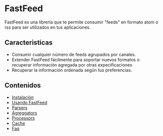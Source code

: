 # FastFeed

FastFeed es una librería que te permite consumir "feeds" en formato atom o rss para ser utilizados en tus aplicaciones.

## Caracteristicas

+ Consumir cualquier número de feeds agrupados por canales.
+ Extender FastFeed fácilmente para soportar nuevos formatos o recuperar información agregada por otras expecificaciones
+ Recuperar la información ordenada según tus preferencias.

## Contenidos

+ [Instalación](https://github.com/FastFeed/FastFeed/blob/master/doc/es/instalacion.md)
+ [Usando FastFeed](https://github.com/FastFeed/FastFeed/blob/master/doc/es/uso.md)
+ [Parsers](https://github.com/FastFeed/FastFeed/blob/master/doc/es/parsers.md)
+ [Agreggators](https://github.com/FastFeed/FastFeed/blob/master/doc/es/aggregators.md)
+ [Processors](https://github.com/FastFeed/FastFeed/blob/master/doc/es/processors.md)
+ [Cache](https://github.com/FastFeed/FastFeed/blob/master/doc/es/cache.md)
+ [Faq](https://github.com/FastFeed/FastFeed/blob/master/doc/es/faq.md)